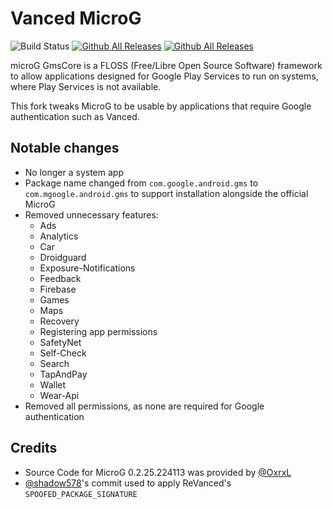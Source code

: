# Vanced MicroG

![Build Status](https://github.com/TeamVanced/VancedMicroG/workflows/Debug%20APK%20Builder/badge.svg)
[![Github All Releases](https://img.shields.io/github/downloads/cuynu/VancedMicroG/total.svg)](https://github.com/cuynu/VancedMicroG/releases) [![Github All Releases](https://img.shields.io/github/release/cuynu/VancedMicroG.svg)](https://github.com/cuynu/VancedMicroG/releases)

microG GmsCore is a FLOSS (Free/Libre Open Source Software) framework to allow applications designed for Google Play Services to run on systems, where Play Services is not available.

This fork tweaks MicroG to be usable by applications that require Google authentication such as Vanced.

## Notable changes

- No longer a system app
- Package name changed from `com.google.android.gms` to `com.mgoogle.android.gms` to support installation alongside the official MicroG
- Removed unnecessary features:
  - Ads
  - Analytics
  - Car
  - Droidguard
  - Exposure-Notifications
  - Feedback
  - Firebase
  - Games
  - Maps
  - Recovery
  - Registering app permissions
  - SafetyNet
  - Self-Check
  - Search
  - TapAndPay
  - Wallet
  - Wear-Api
- Removed all permissions, as none are required for Google authentication

## Credits

- Source Code for MicroG 0.2.25.224113 was provided by [@OxrxL](https://github.com/OxrxL)
- [@shadow578](https://github.com/shadow578)'s commit used to apply ReVanced's `SPOOFED_PACKAGE_SIGNATURE`
